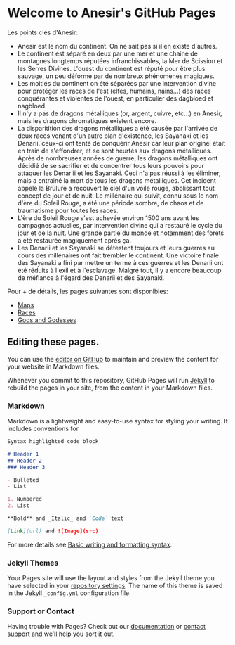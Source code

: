 # Welcome to Anesir's GitHub Pages

Les points clés d'Anesir:
- Anesir est le nom du continent. On ne sait pas si il en existe d'autres.
- Le continent est séparé en deux par une mer et une chaine de montagnes longtemps réputées infranchissables, la Mer de Scission et les Serres Divines. L'ouest du continent est réputé pour être plus sauvage, un peu déforme par de nombreux phénomènes magiques.
- Les moitiés du continent on été séparées par une intervention divine pour protéger les races de l'est (elfes, humains, nains...) des races conquérantes et violentes de l'ouest, en particulier des dagbloed et nagbloed.
- Il n'y a pas de dragons métalliques (or, argent, cuivre, etc...) en Anesir, mais les dragons chromatiques existent encore.
- La disparitition des dragons métalliques a été causée par l'arrivée de deux races venant d'un autre plan d'existence, les Sayanaki et les Denarii. ceux-ci ont tenté de conquérir Anesir car leur plan originel était en train de s'effondrer, et se sont heurtés aux dragons métalliques. Après de nombreuses années de guerre, les dragons métalliques ont décidié de se sacrifier et de concentrer tous leurs pouvoirs pour attaquer les Denariii et les Sayanaki. Ceci n'a pas réussi à les éliminer, mais a entrainé la mort de tous les dragons métalliques. Cet incident appelé la Brûlure a recouvert le ciel d'un voile rouge, abolissant tout concept de jour et de nuit. Le millénaire qui suivit, connu sous le nom d'ère du Soleil Rouge, a été une période sombre, de chaos et de traumatisme pour toutes les races.
- L'ère du Soleil Rouge s'est achevée environ 1500 ans avant les campagnes actuelles, par intervention divine qui a restauré le cycle du jour et de la nuit. Une grande partie du monde et notamment des forets a été restaurée magiquement après ça.
- Les Denarii et les Sayanaki se détestent toujours et leurs guerres au cours des millénaires ont fait trembler le continent. Une victoire finale des Sayanaki a fini par mettre un terme à ces guerres et les Denarii ont été réduits à l'exil et à l'esclavage. Malgré tout, il y a encore beaucoup de méfiance à l'égard des Denarii et des Sayanaki. 

Pour + de détails, les pages suivantes sont disponibles:
- [Maps](maps.md)
- [Races](races.md)
- [Gods and Godesses](gods.md)

## Editing these pages.

You can use the [editor on GitHub](https://github.com/GrimLefourbe/Anesir/edit/gh-pages/index.md) to maintain and preview the content for your website in Markdown files.

Whenever you commit to this repository, GitHub Pages will run [Jekyll](https://jekyllrb.com/) to rebuild the pages in your site, from the content in your Markdown files.

### Markdown

Markdown is a lightweight and easy-to-use syntax for styling your writing. It includes conventions for

```markdown
Syntax highlighted code block

# Header 1
## Header 2
### Header 3

- Bulleted
- List

1. Numbered
2. List

**Bold** and _Italic_ and `Code` text

[Link](url) and ![Image](src)
```

For more details see [Basic writing and formatting syntax](https://docs.github.com/en/github/writing-on-github/getting-started-with-writing-and-formatting-on-github/basic-writing-and-formatting-syntax).

### Jekyll Themes

Your Pages site will use the layout and styles from the Jekyll theme you have selected in your [repository settings](https://github.com/GrimLefourbe/Anesir/settings/pages). The name of this theme is saved in the Jekyll `_config.yml` configuration file.

### Support or Contact

Having trouble with Pages? Check out our [documentation](https://docs.github.com/categories/github-pages-basics/) or [contact support](https://support.github.com/contact) and we’ll help you sort it out.
